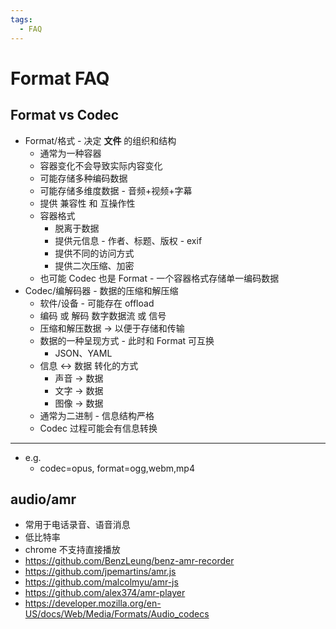 ```yaml
---
tags:
  - FAQ
---
```


# Format FAQ

## Format vs Codec

- Format/格式 - 决定 **文件** 的组织和结构
  - 通常为一种容器
  - 容器变化不会导致实际内容变化
  - 可能存储多种编码数据
  - 可能存储多维度数据 - 音频+视频+字幕
  - 提供 兼容性 和 互操作性
  - 容器格式
    - 脱离于数据
    - 提供元信息 - 作者、标题、版权 - exif
    - 提供不同的访问方式
    - 提供二次压缩、加密
  - 也可能 Codec 也是 Format - 一个容器格式存储单一编码数据
- Codec/编解码器 - 数据的压缩和解压缩
  - 软件/设备 - 可能存在 offload
  - 编码 或 解码 数字数据流 或 信号
  - 压缩和解压数据 -> 以便于存储和传输
  - 数据的一种呈现方式 - 此时和 Format 可互换
    - JSON、YAML
  - 信息 <-> 数据 转化的方式
    - 声音 -> 数据
    - 文字 -> 数据
    - 图像 -> 数据
  - 通常为二进制 - 信息结构严格
  - Codec 过程可能会有信息转换

---

- e.g.
  - codec=opus, format=ogg,webm,mp4

## audio/amr

- 常用于电话录音、语音消息
- 低比特率
- chrome 不支持直接播放
- https://github.com/BenzLeung/benz-amr-recorder
- https://github.com/jpemartins/amr.js
- https://github.com/malcolmyu/amr-js
- https://github.com/alex374/amr-player
- https://developer.mozilla.org/en-US/docs/Web/Media/Formats/Audio_codecs
